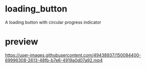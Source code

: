 # loading_button
A loading button with circular progress indicator

# preview

https://user-images.githubusercontent.com/49438937/150084400-69996308-2613-48fb-b7e6-4919a0d07a92.mp4


